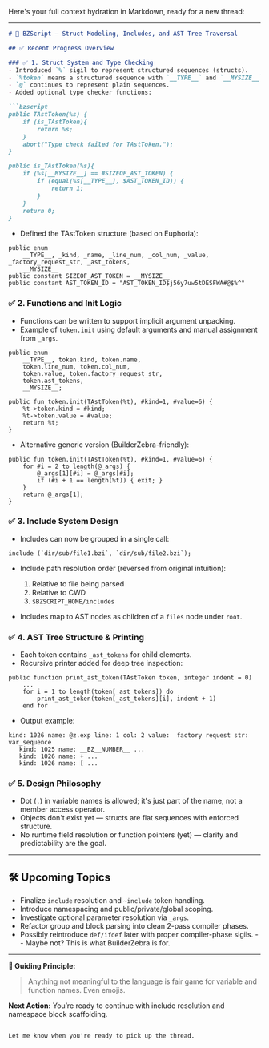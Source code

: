 Here's your full context hydration in Markdown, ready for a new thread:

---

````markdown
# 🌱 BZScript – Struct Modeling, Includes, and AST Tree Traversal

## ✅ Recent Progress Overview

### ✅ 1. Struct System and Type Checking
- Introduced `%` sigil to represent structured sequences (structs).
- `%token` means a structured sequence with `__TYPE__` and `__MYSIZE__` fields.
- `@` continues to represent plain sequences.
- Added optional type checker functions:

```bzscript
public TAstToken(%s) {
	if (is_TAstToken){
		return %s;
	}
	abort("Type check failed for TAstToken.");
}

public is_TAstToken(%s){
    if (%s[__MYSIZE__] == #SIZEOF_AST_TOKEN) {
        if (equal(%s[__TYPE__], $AST_TOKEN_ID)) {
            return 1;
        }
    }
    return 0;
}
````

* Defined the TAstToken structure (based on Euphoria):

```euphoria
public enum  
    __TYPE__, _kind, _name, _line_num, _col_num, _value, _factory_request_str, _ast_tokens,
    __MYSIZE__
public constant SIZEOF_AST_TOKEN = __MYSIZE__
public constant AST_TOKEN_ID = "AST_TOKEN_ID$j56y7uw5tDESFWA#@$%^"
```

### ✅ 2. Functions and Init Logic

* Functions can be written to support implicit argument unpacking.
* Example of `token.init` using default arguments and manual assignment from `_args`.

```bzscript
public enum  
    __TYPE__, token.kind, token.name, 
    token.line_num, token.col_num, 
    token.value, token.factory_request_str, 
    token.ast_tokens,
    __MYSIZE__;
    
public fun token.init(TAstToken(%t), #kind=1, #value=6) {
    %t->token.kind = #kind;
    %t->token.value = #value;
    return %t;
}
```

* Alternative generic version (BuilderZebra-friendly):

```bzscript
public fun token.init(TAstToken(%t), #kind=1, #value=6) {
    for #i = 2 to length(@_args) {
        @_args[1][#i] = @_args[#i];
        if (#i + 1 == length(%t)) { exit; }
    }
    return @_args[1];
}
```

### ✅ 3. Include System Design

* Includes can now be grouped in a single call:

```bzscript
include (`dir/sub/file1.bzi`, `dir/sub/file2.bzi`);
```

* Include path resolution order (reversed from original intuition):

  1. Relative to file being parsed
  2. Relative to CWD
  3. `$BZSCRIPT_HOME/includes`

* Includes map to AST nodes as children of a `files` node under `root`.

### ✅ 4. AST Tree Structure & Printing

* Each token contains `_ast_tokens` for child elements.
* Recursive printer added for deep tree inspection:

```euphoria
public function print_ast_token(TAstToken token, integer indent = 0)
    ...
    for i = 1 to length(token[_ast_tokens]) do
        print_ast_token(token[_ast_tokens][i], indent + 1)
    end for
```

* Output example:

```
kind: 1026 name: @z.exp line: 1 col: 2 value:  factory request str: var_sequence
   kind: 1025 name: __BZ__NUMBER__ ...
   kind: 1026 name: + ...
   kind: 1026 name: [ ...
```

### ✅ 5. Design Philosophy

* Dot (`.`) in variable names is allowed; it's just part of the name, not a member access operator.
* Objects don't exist yet — structs are flat sequences with enforced structure.
* No runtime field resolution or function pointers (yet) — clarity and predictability are the goal.

---

## 🛠️ Upcoming Topics

* Finalize `include` resolution and `~include` token handling.
* Introduce namespacing and public/private/global scoping.
* Investigate optional parameter resolution via `_args`.
* Refactor group and block parsing into clean 2-pass compiler phases.
* Possibly reintroduce `def/ifdef` later with proper compiler-phase sigils. -- Maybe not? This is what BuilderZebra is for.

---

**🧠 Guiding Principle:**

> Anything not meaningful to the language is fair game for variable and function names. Even emojis.

**Next Action:**
You’re ready to continue with include resolution and namespace block scaffolding.

```

Let me know when you're ready to pick up the thread.
```
